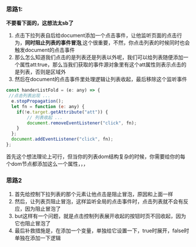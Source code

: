 ### 思路1: 
**不要看下面的，这想法太sb了**
1. 点击下拉列表自后给document添加一个点击事件，让他监听页面的点击行为，**同时阻止列表的事件冒泡**,这个很重要，不然，你点击列表的时候同时也会触发document的点击事件
2. 那么怎么知道我们点击的是列表还是列表以外呢，我们可以给列表随便添加一个属性att:true，那么当我们获取的事件源对象里有这个att属性则表示点击的是列表，否则是区域外
3. 然后在document的点击事件里处理逻辑让列表收起，最后移除这个监听事件
```js
const handerListFold = (e: any) => {
 //点击列表出现 ...
  e.stopPropagation();
  let fn = function (e: any) {
    if(!e.target.getAttribute("att")) {
        // 列表收起 ...
        document.removeEventListener("click", fn);
    }
  };
  document.addEventListener("click", fn);
};
```
首先这个想法理论上可行，但当你的列表dom结构复杂的时候，你需要给你的每个dom节点都添加这么一个属性，，，

### 思路2
1. 首先给控制下拉列表的那个元素让他点击是阻止冒泡，原因和上面一样
2. 然后，让列表页阻止冒泡，这样监听全局的点击事件时，点击列表就不会有反应，因为阻止冒泡了
3. but这样有一个问题，就是点击控制列表展开收起的按钮时页不回收起，因为它也阻止冒泡了
4. 最后补救措施是，在添加一个变量，单独给它设置一下，true时展开，false时单独在添加一下逻辑
